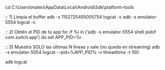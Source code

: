 cd C:\Users\mateo\AppData\Local\Android\Sdk\platform-tools

:: 1) Limpia el buffer
adb -s 1152725455005754 logcat -c
adb -s emulator-5554 logcat -c

:: 2) Obtén el PID de tu app
for /f %i in ('adb -s emulator-5554 shell pidof com.zuitch.app') do set APP_PID=%i

:: 3) Muestra SOLO las últimas N líneas y sale (no queda en streaming)
adb -s emulator-5554 logcat --pid=%APP_PID% -v threadtime -t 100

adb logcat
